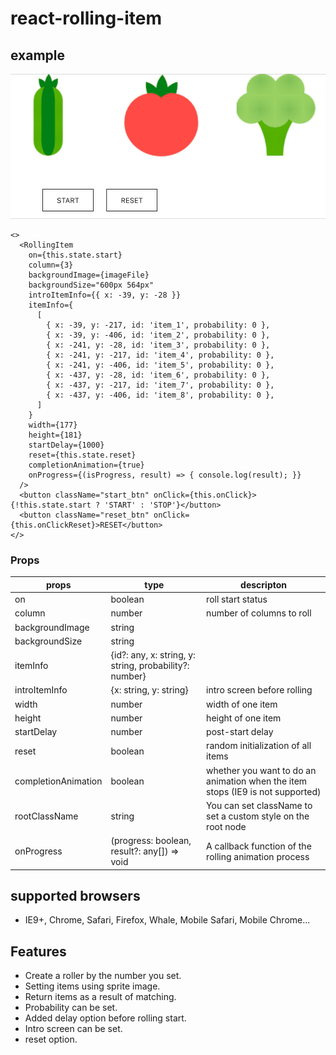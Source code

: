 # react-rolling-item

## example

![](./public/ReactRollingItem_demo_gif.gif)

```react
<>
  <RollingItem
    on={this.state.start}
    column={3}
    backgroundImage={imageFile}
    backgroundSize="600px 564px"
    introItemInfo={{ x: -39, y: -28 }}
    itemInfo={
      [
        { x: -39, y: -217, id: 'item_1', probability: 0 },
        { x: -39, y: -406, id: 'item_2', probability: 0 },
        { x: -241, y: -28, id: 'item_3', probability: 0 },
        { x: -241, y: -217, id: 'item_4', probability: 0 },
        { x: -241, y: -406, id: 'item_5', probability: 0 },
        { x: -437, y: -28, id: 'item_6', probability: 0 },
        { x: -437, y: -217, id: 'item_7', probability: 0 },
        { x: -437, y: -406, id: 'item_8', probability: 0 },
      ]
    }
    width={177}
    height={181}
    startDelay={1000}
    reset={this.state.reset}
    completionAnimation={true}
    onProgress={(isProgress, result) => { console.log(result); }}
  />
  <button className="start_btn" onClick={this.onClick}>{!this.state.start ? 'START' : 'STOP'}</button>
  <button className="reset_btn" onClick={this.onClickReset}>RESET</button>
</>
```

### Props

| props               | type                                                   | descripton                                                   |
| ------------------- | ------------------------------------------------------ | ------------------------------------------------------------ |
| on                  | boolean                                                | roll start status                                            |
| column              | number                                                 | number of columns to roll                                    |
| backgroundImage     | string                                                 |                                                              |
| backgroundSize      | string                                                 |                                                              |
| itemInfo            | {id?: any, x: string, y: string, probability?: number} |                                                              |
| introItemInfo       | {x: string, y: string}                                 | intro screen before rolling                                  |
| width               | number                                                 | width of one item                                            |
| height              | number                                                 | height of one item                                           |
| startDelay          | number                                                 | post-start delay                                             |
| reset               | boolean                                                | random initialization of all items                           |
| completionAnimation | boolean                                                | whether you want to do an animation when the item stops (IE9 is not supported) |
| rootClassName       | string                                                 | You can set className to set a custom style on the root node |
| onProgress          | (progress: boolean, result?: any[]) => void            | A callback function of the rolling animation process         |



## supported browsers

- IE9+, Chrome, Safari, Firefox, Whale, Mobile Safari, Mobile Chrome...

## Features

- Create a roller by the number you set.
- Setting items using sprite image.
- Return items as a result of matching.
- Probability can be set.
- Added delay option before rolling start.
- Intro screen can be set.
- reset option.